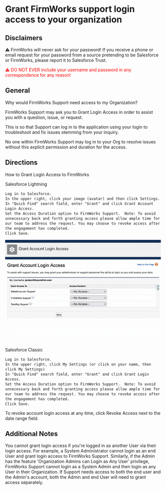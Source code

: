 # Grant FirmWorks support login access to your organization

## Disclaimers

⚠️ FirmWorks will never ask for your password! If you receive a phone or email request for your password from a source pretending to be Salesforce or FirmWorks, please report it to Salesforce Trust.

<span style="color:red">
⚠️ DO NOT EVER include your username and password in any correspondence for any reason!
</span>

## General

Why would FirmWorks Support need access to my Organization?

FirmWorks Support may ask you to Grant Login Access in order to assist you with a question, issue, or request.

This is so that Support can log in to the application using your login to troubleshoot and fix issues stemming from your inquiry.

No one within FirmWorks Support may log in to your Org to resolve issues without this explicit permission and duration for the access.


## Directions


How to Grant Login Access to FirmWorks

Salesforce Lightning


    Log in to Salesforce.
    In the upper right, click your image (avatar) and then click Settings.
    In "Quick Find" search field, enter "Grant" and click Grant Account Login Access.
    Set the Access Duration option to FirmWorks Support.  Note: To avoid unnecessary back and forth granting access please allow ample time for our team to address the request. You may choose to revoke access after the engagement has completed.
    Click Save.

![Granting Access](images/support/grant_login_access.gif)

Salesforce Classic


    Log in to Salesforce.
    In the upper right, click My Settings (or click on your name, then click My Settings)
    In "Quick Find" search field, enter "Grant" and click Grant Login Access.
    Set the Access Duration option to FirmWorks Support.  Note: To avoid unnecessary back and forth granting access please allow ample time for our team to address the request. You may choose to revoke access after the engagement has completed.
    Click Save.

To revoke account login access at any time, click Revoke Access next to the date range field.

## Additional Notes

You cannot grant login access if you're logged in as another User via their login access. For example, a System Administrator cannot login as an end User and grant login access to FirmWorks Support. Similarly, if the Admin has the feature 'Organization Admins can Login as Any User' privilege, FirmWorks Support cannot login as a System Admin and then login as any User in their Organization. If Support needs access to both the end user and the Admin's account, both the Admin and end User will need to grant access separately.
